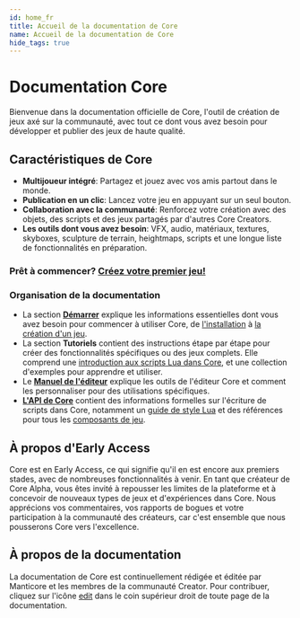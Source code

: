 ```yaml
---
id: home_fr
title: Accueil de la documentation de Core
name: Accueil de la documentation de Core
hide_tags: true
---
```


# Documentation Core

Bienvenue dans la documentation officielle de Core, l'outil de création de jeux axé sur la communauté, avec tout ce dont vous avez besoin pour développer et publier des jeux de haute qualité.

## Caractéristiques de Core

- **Multijoueur intégré**: Partagez et jouez avec vos amis partout dans le monde.
- **Publication en un clic**: Lancez votre jeu en appuyant sur un seul bouton.
- **Collaboration avec la communauté**: Renforcez votre création avec des objets, des scripts et des jeux partagés par d'autres Core Creators.
- **Les outils dont vous avez besoin**: VFX, audio, matériaux, textures, skyboxes, sculpture de terrain, heightmaps, scripts et une longue liste de fonctionnalités en préparation.

### Prêt à commencer? [Créez votre premier jeu!](my_first_multiplayer_game.fr.md)

### Organisation de la documentation

- La section [**Démarrer**](editor_intro.md) explique les informations essentielles dont vous avez besoin pour commencer à utiliser Core, de [l'installation](installing_core.fr.md) à [la création d'un jeu](my_first_multiplayer_game.fr.md).
- La section **Tutoriels** contient des instructions étape par étape pour créer des fonctionnalités spécifiques ou des jeux complets. Elle comprend une [introduction aux scripts Lua dans Core](lua_basics_lightbulb.md), et une collection d'exemples pour apprendre et utiliser.
- Le [**Manuel de l'éditeur**](editor_intro.fr.md) explique les outils de l'éditeur Core et comment les personnaliser pour des utilisations spécifiques.
- [**L'API de Core**](api/index.md) contient des informations formelles sur l'écriture de scripts dans Core, notamment un [guide de style Lua](lua_style_guide.md) et des références pour tous les [composants de jeu](components.md).

## À propos d'Early Access

Core est en Early Access, ce qui signifie qu'il en est encore aux premiers stades, avec de nombreuses fonctionnalités à venir. En tant que créateur de Core Alpha, vous êtes invité à repousser les limites de la plateforme et à concevoir de nouveaux types de jeux et d'expériences dans Core. Nous apprécions vos commentaires, vos rapports de bogues et votre participation à la communauté des créateurs, car c'est ensemble que nous pousserons Core vers l'excellence.

## À propos de la documentation

La documentation de Core est continuellement rédigée et éditée par Manticore et les membres de la communauté Creator. Pour contribuer, cliquez sur l'icône <a href="#" title="Edit this page" class="md-icon">edit</a> dans le coin supérieur droit de toute page de la documentation.
